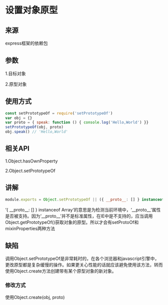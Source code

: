 # 设置对象原型

## 来源
express框架的依赖包

## 参数
  1.目标对象

  2.原型对象

## 使用方式
```javascript
const setPrototypeOf = require('setPrototypeOf')
var obj = {}
var proto = { speak: function () { console.log('Hello,World') }}
setPrototypeOf(obj, proto)
obj.speak() // 'Hello,World'
```

## 相关API
1.Object.hasOwnProperty

2.Object.setPrototypeOf

## 讲解
```javascript
module.exports = Object.setPrototypeOf || ({ __proto__: [] } instanceof Array ? setProtoOf : mixinProperties)
```

‘{ \_\_proto\_\_: [] } instanceof Array’的意思是为检测当前环境中，‘\_\_proto\_\_’属性是否被支持。因为‘\_\_proto\_\_’并不是标准属性，在IE中是不支持的，应当调用Object.getPrototypeOf()获取对象的原型。所以才会有setProtoOf和mixinProperties两种方法

## 缺陷
调用Object.setPrototypeOf是非常耗时的，在各个浏览器和javascript引擎中，更改原型都是复杂缓慢的操作。如果更关心性能的话就应该避免使用该方法，转而使用Object.create方法创建带有某个原型对象的新对象。

### 修改方式
使用Object.create(obj, proto)
